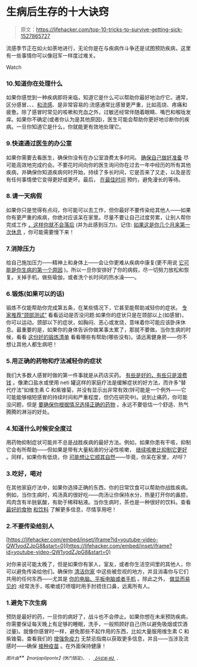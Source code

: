 # 生病后生存的十大诀窍

> 原文：<https://lifehacker.com/top-10-tricks-to-survive-getting-sick-1527865727>

流感季节正在如火如荼地进行，无论你是在与疾病作斗争还是试图预防疾病，这里有一些事情你可以像冠军一样度过难关。

Watch

### 10.知道你在处理什么

如果你感觉到一种疾病即将来临，知道它是什么可以帮助你最好地治疗它。通常，区分感冒、、、[和流感](https://lifehacker.com/the-no-nonsense-non-alarmist-essential-guide-to-the-f-5975895)、是非常容易的:流感通常比感冒更严重，比如高烧、疼痛和疲惫。除了感冒时常见的咳嗽和充血之外，过敏还经常伴随着眼睛、嘴巴和喉咙发痒。如果你不确定(或者你认为是其他原因)，医生可能会帮助你更好地诊断你的疾病。一旦你知道它是什么，你就能更有效地处理它。

### 9.快速通过医生的办公室

如果你需要去看医生，确保你没有在办公室浪费太多时间。 [确保自己做好准备](https://lifehacker.com/be-a-better-patient-what-your-doctor-recommends-when-y-1527394524) 尽可能高效地完成约会。不要花时间向你的医生询问你在过去一年中经历的所有其他疾病，并确保你知道疾病何时开始，持续了多长时间，它是否来了又走，以及是否有任何事情使它变得更好或更坏。最后， [在最佳时间](http://lifehacker.com/avoid-these-appointment-times-to-skip-the-wait-at-the-d-1208620665) 预约，避免漫长的等待。

### 8.请一天病假

如果你只是觉得有点闷，你可能可以去工作，但你最好不要传染给其他人——如果你有更严重的疾病，你绝对应该呆在家里。尽量不要让自己过度劳累，让别人帮你完成工作 [，这样你就不会落后](http://lifehacker.com/how-can-i-take-sick-day-without-falling-behind-5951248) (并为此感到压力)。记住: [如果这是你几个月来第一次休息](http://lifehacker.com/if-a-sick-day-is-the-first-break-youve-had-in-months-y-5985176) ，你可能需要慢下来！

### 7.消除压力

给自己施加压力——精神上和身体上——会让你更难从疾病中康复(更不用说 [它可能是你生病的第一个原因](https://lifehacker.com/constant-chronic-stress-can-make-you-sick-5900570) )。所以一旦你安排好了你的病假，尽一切努力放松和恢复。关掉手机，做些瑜伽，或者洗个长时间的热水澡——。

### 6.锻炼(如果可以的话)

锻炼不仅能帮助你完成第五条，在某些情况下，它甚至能帮助减轻你的症状。 [专家推荐“颈部测试”](https://lifehacker.com/know-when-to-stop-exercising-when-you-have-a-cold-5718910) 看看运动是否没问题:如果你的症状只是在颈部以上(如感冒)，你可以运动。颈部以下的症状，如胸闷、恶心或发烧，意味着你可能应该卧床休息。最重要的是，如果你的身体告诉你做某事太累了，那就不要做。当你生病的时候，看看 [这份好的锻炼清单](http://www.cnn.com/2013/10/10/health/exercising-with-cold-flu/) 看看哪些有帮助(哪些没有)。请远离健身房——你不想让其他人都生病吧！

### 5.用正确的药物和疗法减轻你的症状

我们大多数人感冒时做的第一件事就是从药店买药。 [有些是好的，有些只是浪费钱](https://lifehacker.com/how-to-most-effectively-battle-the-common-cold-5686387) 。像漱口盐水或使用 neti 罐这样的家庭疗法是缓解症状的好方法，而许多“替代疗法”如维生素 C 和紫锥菊，并没有显示出非常有效(锌可能是一个例外——它可能能够缩短感冒的持续时间和严重程度，但仍在研究中)。说到止痛药，你可能没问题，但是 [要确保你根据情况选择正确的药物](http://lifehacker.com/whats-the-difference-between-pain-relievers-should-i-512827959) 。永远不要低估一个舒适、热气腾腾的淋浴的好处。

### 4.知道什么时候安全度过

用药物抑制症状可能并不总是战胜疾病的最好方法。例如，如果你患有干咳，抑制它会有所帮助——但如果是带有大量粘液的分泌性咳嗽， [继续咳嗽比抑制它更好](http://www.webmd.com/cold-and-flu/cold-guide/cough-syrup-cough-medicine) 。同样，如果你有低烧，你 [可能想让它顺其自然](https://lifehacker.com/consider-riding-out-a-fever-instead-of-treating-it-5867965)——毕竟，你呆在家里，*对吗*？

### 3.吃好，喝对

在其他家庭疗法中，如果你选择正确的东西，你的日常饮食可以帮助你战胜疾病。例如，当你生病时，鸡汤真的很好吃——肉汤让你保持水分，热量打开你的鼻腔，鸡肉含有半胱氨酸，有助于稀释粘液。当你生病时，茶也是一种很好的饮料。查看 [最好的食物](https://lifehacker.com/the-best-and-worst-foods-to-help-you-recover-when-you-1525205284) [和饮料](http://lifehacker.com/the-best-drinks-for-when-you-are-sick-exercising-and-1518503922) 了解更多信息，尽情享用吧！

### 2.不要传染给别人

 [https://lifehacker.com/embed/inset/iframe?id=youtube-video-QW1yodZJpG8&start=0](https://lifehacker.com/embed/inset/iframe?id=youtube-video-QW1yodZJpG8&start=0) 

对你来说可能太晚了，但是如果你有家人，室友，或者你生活空间里的其他人，你可以避免传染给他们。确保你 [清洁你家](https://lifehacker.com/clean-these-overlooked-places-after-recovering-from-ill-5544430) 中这些被忽视的地方，并且消毒你与它们共用的任何东西——尤其是 [你的电脑、平板电脑或者手机](http://lifehacker.com/how-to-safely-disinfect-and-clean-your-gadgets-5665119) 。除此之外， [做显而易见的](http://www.webmd.com/cold-and-flu/treat-symptoms-12/contagious-colds) :经常洗手，咳嗽或打喷嚏时用手肘捂住口鼻，远离所有人。

### 1.避免下次生病

预防是最好的药，一旦你的病好了，战斗也不会停止。如果你想在未来预防疾病，你需要保证每天晚上有足够的睡眠，洗手，一般照顾好自己(所以避免吸烟或饮酒过量)。就像你感冒时一样，避免那些不起作用的东西，比如大量服用维生素 C 和紫锥菊。查看我们的 [增强免疫力](https://lifehacker.com/the-no-bs-guide-to-boosting-your-immunity-and-avoiding-5858209) 无禁忌指南以获取更多信息，并且——当涉及流感时——确保 [接种疫苗](http://io9.com/lets-just-debunk-every-flu-vaccine-myth-in-one-fell-sw-1454237689) 。在外面保持健康！

*<small>图片由</small>**<small>【marijapiliponte】</small>*<small>(快门锁定)、 *<small>，</small>* [*<small>【丹尼斯·杨】</small>*](http://www.flickr.com/photos/dennis/4345236031/) *<small>，</small>*</small>